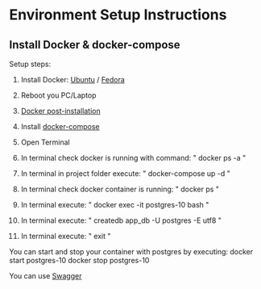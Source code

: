 # Environment Setup Instructions

## Install Docker & docker-compose

Setup steps:

1. Install Docker: [Ubuntu](https://docs.docker.com/engine/install/ubuntu/) / [Fedora](https://docs.docker.com/engine/install/fedora/)

2. Reboot you PC/Laptop

3. [Docker post-installation](https://docs.docker.com/engine/install/linux-postinstall/)

4. Install [docker-compose](https://docs.docker.com/compose/install/)

5. Open Terminal

6. In terminal check docker is running with command: " docker ps -a "

7. In terminal in project folder execute: " docker-compose up -d "

8. In terminal check docker container is running: " docker ps "

9. In terminal execute: " docker exec -it postgres-10 bash "

10. In terminal execute: " createdb app_db -U postgres -E utf8 "

10. In terminal execute: " exit "

You can start and stop your container with postgres by executing:
docker start postgres-10
docker stop postgres-10

You can use [Swagger](http://127.0.0.1:8080/swagger-ui/index.html?configUrl=/v3/api-docs/swagger-config#/)